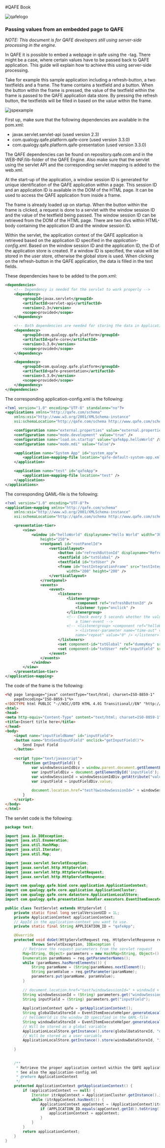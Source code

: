 #QAFE Book

![qafelogo](http://www.qafe.com/wp-content/themes/qafe2013/img/logo.png)

### Passing values from an embedded page to QAFE
*_NOTE: This document is for QAFE developers still using server-side processing in the engine._*

In QAFE it is possible to embed a webpage in qafe using the _<embed>_-tag. There might be a case, where certain values have to be passed back to QAFE application. This guide will explain how to achieve this using server-side processing.

Take for example this sample application including a refresh-button, a two textfields and a frame. The frame contains a textfield and a button. When the button within the frame is pressed, the value of the textfield within the frame is passed to the QAFE application data store. By pressing the refresh button, the textfields will be filled in based on the value within the frame.

![jspexample](https://github.com/qafedev/qafedev.github.io/raw/master/assets/images/passing-values-frame-example.png)

First up, make sure that the following dependencies are available in the pom.xml:
- javax.servlet.servlet-api (used version 2.3)
- com.qualogy.qafe.platform.qafe-core (used version 3.3.0)
- com.qualogy.qafe.platform.qafe-presentation (used version 3.3.0)

The QAFE dependencies can be found on repository.qafe.com and in the WEB-INF/lib-folder of the QAFE Engine. Also make sure that the servlet using the servlet API and the corresponding servlet mapping is added to the web.xml.

At the start-up of the application, a window session ID is generated for unique identification of the QAFE application within a page. This session ID and an application ID is available in the DOM of the HTML page. It can be used to access the QAFE application from inside a frame.

The frame is already loaded up on startup. When the button within the frame is clicked, a request is done to a servlet with the window session ID and the value of the textfield being passed. The window session ID can be retrieved from the DOM of the HTML page. There are two divs within HTML-body containing the application ID and the window session ID. 

Within the servlet, the application context of the QAFE application is retrieved based on the application ID specified in the _application-config.xml_. Based on the window session ID and the application ID, the ID of the application store is created. If a window ID is specified, the value will be stored in the user store, otherwise the global store is used. When clicking on the refresh-button in the QAFE application, the data is filled in the text fields.

These dependencies have to be added to the pom.xml:
```xml
<dependencies>
	<!-- Dependency is needed for the servlet to work properly -->
	<dependency>
		<groupId>javax.servlet</groupId>
		<artifactId>servlet-api</artifactId>
		<version>2.3</version>
		<scope>provided</scope>
	</dependency>

	<!-- Both dependencies are needed for storing the data in Application Store -->
	<dependency>
		<groupId>com.qualogy.qafe.platform</groupId>
		<artifactId>qafe-core</artifactId>
		<version>3.3.0</version>
		<scope>provided</scope>
	</dependency>

	<dependency>
		<groupId>com.qualogy.qafe.platform</groupId>
		<artifactId>qafe-presentation</artifactId>
		<version>3.3.0</version>
		<scope>provided</scope>
	</dependency>
</dependencies>
```

The corresponding application-config.xml is the following:
```xml
<?xml version="1.0" encoding="UTF-8" standalone="no"?>
<applications xmlns="http://qafe.com/schema"
    xmlns:xsi="http://www.w3.org/2001/XMLSchema-instance"
    xsi:schemaLocation="http://qafe.com/schema http://www.qafe.com/schema/application-context.xsd">

    <configuration name="external.properties" value="external.properties" />
    <configuration name="mode.development" value="true" />
    <configuration name="load.on.startup" value="qafeApp.helloWorld" />
    <configuration name="mode.mdi" value="false"/>

    <application name="System App" id="system_app">
        <application-mapping-file location="qafe-default-system-app.xml" />
    </application>

    <application name="test" id="qafeApp">
        <application-mapping-file location="test" />
    </application>
</applications>

```

The corresponding QAML-file is the following:
```xml
<?xml version="1.0" encoding="UTF-8"?>
<application-mapping xmlns="http://qafe.com/schema"
	xmlns:xsi="http://www.w3.org/2001/XMLSchema-instance"
	xsi:schemaLocation="http://qafe.com/schema http://www.qafe.com/schema/application-mapping.xsd">

	<presentation-tier>
		<view>
			<window id="helloWorld" displayname="Hello World" width="300"
				height="250">
				<rootpanel id="rootPanelId">
					<verticallayout>
						<button id="refreshButtonId" displayname="Refresh" />
						<textfield id="txtGlobal" />
						<textfield id="txtUser" />
						<frame id="testIntegrationFrame" src="testIntegration.jsp"
							width="200" height="200" />
					</verticallayout>
				</rootpanel>
				<events>
					<event>
						<listeners>
							<listenergroup>
								<component ref="refreshButtonId" />
								<listener type="onclick" />
							</listenergroup>
							<!-- Check every 5 seconds whether the value has been changed using 
								a timer-event -->
							<!-- <listenergroup> <component ref="helloWorld" /> <listener type="ontimer" 
								> <listener-parameter name="time-out" value="5000" /> <listener-parameter 
								name="repeat" value="0" /> </listener> </listenergroup> -->
						</listeners>
						<set component-id="txtGlobal" ref="dummyKey" src="global" />
						<set component-id="txtUser" ref="inputField" src="user" />
					</event>
				</events>
			</window>
		</view>
	</presentation-tier>
</application-mapping> 
```

The code of the frame is the following:
```html
<%@ page language="java" contentType="text/html; charset=ISO-8859-1"
    pageEncoding="ISO-8859-1"%>
<!DOCTYPE html PUBLIC "-//W3C//DTD HTML 4.01 Transitional//EN" "http://www.w3.org/TR/html4/loose.dtd">
<html>
<head>
<meta http-equiv="Content-Type" content="text/html; charset=ISO-8859-1">
<title>Insert title here</title>
</head>
<body>
	<input name="inputFieldName" id="inputField">
	<button name="btnSendInputField" onclick="getInputField()">
		Send Input Field
	</button>
	
	<script type="text/javascript">
		function getInputField() {
			var windowSessionIdDiv = window.parent.document.getElementById('winId');
			var inputFieldDiv = document.getElementById('inputField');
			var windowSessionId = windowSessionIdDiv.getAttribute("value");  
			var inputField = inputFieldDiv.value;
			
			document.location.href="test?&windowSessionId=" + windowSessionId + "&inputField=" + inputField;
		}
	</script>
</body>
</html>
```

The servlet code is the following:
```java
package test;

import java.io.IOException;
import java.util.Enumeration;
import java.util.HashMap;
import java.util.Iterator;
import java.util.Map;

import javax.servlet.ServletException;
import javax.servlet.http.HttpServlet;
import javax.servlet.http.HttpServletRequest;
import javax.servlet.http.HttpServletResponse;

import com.qualogy.qafe.bind.core.application.ApplicationContext;
import com.qualogy.qafe.core.application.ApplicationCluster;
import com.qualogy.qafe.core.datastore.ApplicationLocalStore;
import com.qualogy.qafe.presentation.handler.executors.EventItemExecuteHelper;

public class TestServlet extends HttpServlet {
	private static final long serialVersionUID = 1L;
	private ApplicationContext applicationContext;
	// AppId in the application-context you want to use.
	private static final String APPLICATION_ID = "qafeApp";

	@Override
	protected void doGet(HttpServletRequest req, HttpServletResponse resp)
			throws ServletException, IOException {
		// Retrieve the request parameters from the servlet request 
		Map<String, Object> parameters = new HashMap<String, Object>();
		Enumeration paramNames = req.getParameterNames();
		while (paramNames.hasMoreElements()) {
			String paramName = (String)paramNames.nextElement();
			String paramValue = req.getParameter(paramName);
			parameters.put(paramName, paramValue);
		}
		
		// document.location.href="test?windowSessionId=" + windowId + "&inputField=" + inputField;
		String windowSessionId = (String) parameters.get("windowSessionId");
		String inputField = (String) parameters.get("inputField");
		
		ApplicationContext qafe = getApplicationContext();
		String globalDataStoreId = EventItemExecuteHelper.generateLocalStoreId(windowSessionId, qafe, null);
		// helloWorld is the window ID specified in the QAML-file
		String windowDataStoreId = EventItemExecuteHelper.generateLocalStoreId(windowSessionId, qafe, "helloWorld");
		// Will be stored as a global variable
		ApplicationLocalStore.getInstance().store(globalDataStoreId, "dummyKey", "dummyValue");
		// Will be stored as a user variable
		ApplicationLocalStore.getInstance().store(windowDataStoreId, "inputField", inputField);
		
	}
	
	
	/**
	 * Retrieve the proper application context within the QAFE application based on the ID defined in the application-config
	 * See also the application-config.xml
	 * @return ApplicationContext
	 */
	protected ApplicationContext getApplicationContext() {
		if (applicationContext == null) {
			Iterator itrAppContext = ApplicationCluster.getInstance().iterator();
			while (itrAppContext.hasNext()) {
				ApplicationContext appContext = (ApplicationContext)itrAppContext.next();
				if (APPLICATION_ID.equals(appContext.getId().toString())) {
					applicationContext = appContext;
				}
			}	
		}
		return applicationContext;
	}	
}
```
